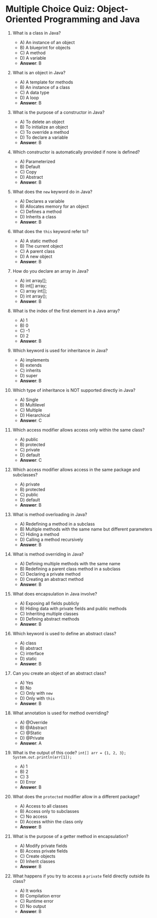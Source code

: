 # Multiple Choice Quiz: Object-Oriented Programming and Java

1. What is a class in Java?
   - A) An instance of an object
   - B) A blueprint for objects
   - C) A method
   - D) A variable
   - **Answer**: B

2. What is an object in Java?
   - A) A template for methods
   - B) An instance of a class
   - C) A data type
   - D) A loop
   - **Answer**: B

3. What is the purpose of a constructor in Java?
   - A) To delete an object
   - B) To initialize an object
   - C) To override a method
   - D) To declare a variable
   - **Answer**: B

4. Which constructor is automatically provided if none is defined?
   - A) Parameterized
   - B) Default
   - C) Copy
   - D) Abstract
   - **Answer**: B

5. What does the `new` keyword do in Java?
   - A) Declares a variable
   - B) Allocates memory for an object
   - C) Defines a method
   - D) Inherits a class
   - **Answer**: B

6. What does the `this` keyword refer to?
   - A) A static method
   - B) The current object
   - C) A parent class
   - D) A new object
   - **Answer**: B

7. How do you declare an array in Java?
   - A) int array[];
   - B) int[] array;
   - C) array int[];
   - D) int array();
   - **Answer**: B

8. What is the index of the first element in a Java array?
   - A) 1
   - B) 0
   - C) -1
   - D) 2
   - **Answer**: B

9. Which keyword is used for inheritance in Java?
   - A) implements
   - B) extends
   - C) inherits
   - D) super
   - **Answer**: B

10. Which type of inheritance is NOT supported directly in Java?
    - A) Single
    - B) Multilevel
    - C) Multiple
    - D) Hierarchical
    - **Answer**: C

11. Which access modifier allows access only within the same class?
    - A) public
    - B) protected
    - C) private
    - D) default
    - **Answer**: C

12. Which access modifier allows access in the same package and subclasses?
    - A) private
    - B) protected
    - C) public
    - D) default
    - **Answer**: B

13. What is method overloading in Java?
    - A) Redefining a method in a subclass
    - B) Multiple methods with the same name but different parameters
    - C) Hiding a method
    - D) Calling a method recursively
    - **Answer**: B

14. What is method overriding in Java?
    - A) Defining multiple methods with the same name
    - B) Redefining a parent class method in a subclass
    - C) Declaring a private method
    - D) Creating an abstract method
    - **Answer**: B

15. What does encapsulation in Java involve?
    - A) Exposing all fields publicly
    - B) Hiding data with private fields and public methods
    - C) Inheriting multiple classes
    - D) Defining abstract methods
    - **Answer**: B

16. Which keyword is used to define an abstract class?
    - A) class
    - B) abstract
    - C) interface
    - D) static
    - **Answer**: B

17. Can you create an object of an abstract class?
    - A) Yes
    - B) No
    - C) Only with `new`
    - D) Only with `this`
    - **Answer**: B

18. What annotation is used for method overriding?
    - A) @Override
    - B) @Abstract
    - C) @Static
    - D) @Private
    - **Answer**: A

19. What is the output of this code? `int[] arr = {1, 2, 3}; System.out.println(arr[1]);`
    - A) 1
    - B) 2
    - C) 3
    - D) Error
    - **Answer**: B

20. What does the `protected` modifier allow in a different package?
    - A) Access to all classes
    - B) Access only to subclasses
    - C) No access
    - D) Access within the class only
    - **Answer**: B

21. What is the purpose of a getter method in encapsulation?
    - A) Modify private fields
    - B) Access private fields
    - C) Create objects
    - D) Inherit classes
    - **Answer**: B

22. What happens if you try to access a `private` field directly outside its class?
    - A) It works
    - B) Compilation error
    - C) Runtime error
    - D) No output
    - **Answer**: B
